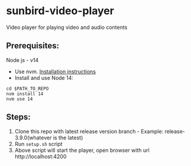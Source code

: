 # sunbird-video-player
Video player for playing video and audio contents


## Prerequisites:

Node js - v14

* Use nvm. [Installation instructions](https://github.com/nvm-sh/nvm#installing-and-updating)
* Install and use Node 14: 
```
cd $PATH_TO_REPO
nvm install 14
nvm use 14
```

## Steps: 

1. Clone this repo with latest release version branch - Example: release-3.9.0(whatever is the latest)
2. Run `setup.sh` script
3. Above script will start the player, open browser with url http://localhost:4200
